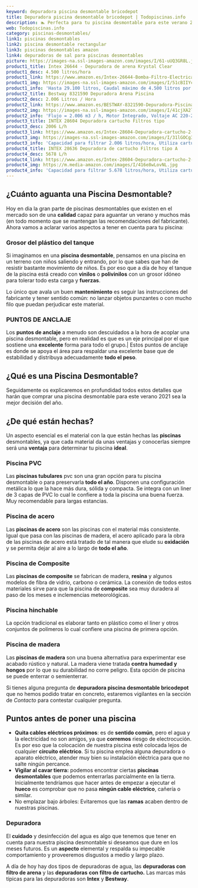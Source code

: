 ```yaml
---
keyword: depuradora piscina desmontable bricodepot
title: Depuradora piscina desmontable bricodepot | Todopiscinas.info
description: 🏊 Perfecta para tu piscina desmontable para este verano 2021. depuradora piscina desmontable bricodepot al mejor precio asegurado.
web: Todopiscinas.info
category: piscinas-desmontables/
link1: piscinas desmontables
link2: piscina desmontable rectangular
link3: piscinas desmontables amazon
link4: depuradoras de sal para piscinas desmontables
picture: https://images-na.ssl-images-amazon.com/images/I/61-uUQ3GR8L.jpg
product1_title: Intex 26644 - Depuradora de arena Krystal Clear 
product1_desc: 4.500 litros/hora
product1_link: https://www.amazon.es/Intex-26644-Bomba-Filtro-Electrica/dp/B07FBGSM8M?__mk_es_ES=%C3%85M%C3%85%C5%BD%C3%95%C3%91&crid=OJRI92VMSJ3T&dchild=1&keywords=depuradora+piscina+desmontable&qid=1615936956&sprefix=depuradora+piscina+desmpo%2Caps%2C181&sr=8-3&linkCode=ll1&tag=todopiscinas0e-21&linkId=3d085bb100a03e1c84acf33a301a7e7c&language=es_ES&ref_=as_li_ss_tl
product1_img: https://images-na.ssl-images-amazon.com/images/I/51cBIIYcVKL.jpg
product1_info: 'Hasta 29.100 litros, Caudal máximo de 4.500 litros por hora, Programador digital, 6 modos de funcionamiento'
product2_title: Bestway 8321590 Depuradora Arena Piscina
product2_desc: 2.006 Litros / Hora
product2_link: https://www.amazon.es/BESTWAY-8321590-Depuradora-Piscina-Litros/dp/B014FHCUME?__mk_es_ES=%C3%85M%C3%85%C5%BD%C3%95%C3%91&crid=OJRI92VMSJ3T&dchild=1&keywords=depuradora+piscina+desmontable&qid=1615937601&sprefix=depuradora+piscina+desmpo%2Caps%2C181&sr=8-6&linkCode=ll1&tag=todopiscinas0e-21&linkId=cc3671570eb5fce1fb741015d4fbfd50&language=es_ES&ref_=as_li_ss_tl
product2_img: https://images-na.ssl-images-amazon.com/images/I/41cjXA2lqAL.jpg
product2_info: 'Flujo = 2.006 m3 / h, Motor Integrado, Voltaje AC 220-240 V 50 Hz'
product3_title: INTEX 28604 Depuradora cartucho Filtros tipo 
product3_desc: 2006 L/h
product3_link: https://www.amazon.es/Intex-28604-Depuradora-cartucho-2-006/dp/B00G9YZMFY?__mk_es_ES=%C3%85M%C3%85%C5%BD%C3%95%C3%91&crid=OJRI92VMSJ3T&dchild=1&keywords=depuradora+piscina+desmontable&qid=1615937673&sprefix=depuradora+piscina+desmpo%2Caps%2C181&sr=8-13&linkCode=ll1&tag=todopiscinas0e-21&linkId=60cd2c831c48a30bf7eb40fcdad13eba&language=es_ES&ref_=as_li_ss_tl
product3_img: https://images-na.ssl-images-amazon.com/images/I/31lGOCg3MNL.jpg
product3_info: 'Capacidad para filtrar 2.006 litros/hora, Utiliza cartuchos de Tipo A, La potencia es de 45W, Aireación Hydro Technology'
product4_title: INTEX 28636 Depuradora de cartucho Filtros tipo A
product4_desc: 5678 L/h
product4_link: https://www.amazon.es/Intex-28604-Depuradora-cartucho-2-006/dp/B00G9YZ2Y0?__mk_es_ES=%C3%85M%C3%85%C5%BD%C3%95%C3%91&crid=OJRI92VMSJ3T&dchild=1&keywords=depuradora%2Bpiscina%2Bdesmontable&qid=1615937767&sprefix=depuradora%2Bpiscina%2Bdesmpo%2Caps%2C181&sr=8-13&th=1&linkCode=ll1&tag=todopiscinas0e-21&linkId=2803b12e8f85be27121cb12c22bd6700&language=es_ES&ref_=as_li_ss_tl
product4_img: https://m.media-amazon.com/images/I/416e8wLovNL.jpg
product4_info: 'Capacidad para filtrar 5.678 litros/hora, Utiliza cartuchos de Tipo A, Potencia de 165W'
---
```



<stats-list :link1=link1 :link2=link2 :link3=link3 :link4=link4 :category=category></stats-list>

<brand-panel :title=product1_title :desc=product1_desc :img=product1_img :link=product1_link></brand-panel>


## ¿Cuánto aguanta una Piscina Desmontable?

Hoy en dia la gran parte de piscinas desmontables que existen en el mercado son de una **calidad** capaz para aguantar un verano y muchos más (en todo momento que se mantengan las recomendaciones del fabricante). Ahora vamos a aclarar varios aspectos a tener en cuenta para tu piscina:


### Grosor del plástico del tanque

Si imaginamos en una **piscina desmontable**, pensamos en una piscina en un terreno con niños saliendo y entrando, por lo que sabes que han de resistir bastante movimiento de niños. Es por eso que a día de hoy el tanque de la piscina está creado con **vinilos** o **polivinilos** con un grosor idóneo para tolerar todo esta carga y **fuerzas**.

Lo único que avala un	 buen **mantenimiento** es seguir las instrucciones del fabricante y tener sentido común: no lanzar objetos punzantes o con mucho filo que puedan perjudicar este material.


### PUNTOS DE ANCLAJE

Los **puntos de anclaje** a menudo son descuidados a la hora de acoplar una piscina desmontable, pero en realidad es que es un eje principal por el que sostiene una **excelente** forma para todo el grupo.| Estos puntos de anclaje es donde se apoya el área para respaldar una excelente base que de estabilidad y distribuya adecuadamente **todo el peso**.
## ¿Qué es una Piscina Desmontable?



Seguidamente os explicaremos en profundidad todos estos detalles que harán que comprar una piscina desmontable para este verano 2021 sea la mejor decisión del año.


## ¿De qué  están hechas?

Un aspecto esencial es el material con la que están hechas las **piscinas** desmontables, ya que cada material da unas ventajas y conocerlas siempre será una **ventaja** para determinar tu piscina **ideal**.


### Piscina  PVC

Las **piscinas tubulares** pvc son una gran opción para tu piscina desmontable o para preservarla **todo el año**. Disponen una configuración metálica lo que la hace más dura, sólida y compacta. Se integra con un liner de 3 capas de PVC lo cual le confiere a toda la piscina una buena fuerza. Muy recomendable para largas estancias.


### Piscina de acero

Las **piscinas de acero** son las piscinas con el material más consistente. Igual que pasa con las piscinas de madera, el acero aplicado para la obra de las piscinas de acero está tratado de tal manera que elude su **oxidación** y se permita dejar al aire a lo largo de **todo el año**.


### Piscina de Composite

Las **piscinas de composite** se fabrican de madera, **resina** y algunos modelos de fibra de vidrio, carbono o cerámica. La conexión de todos estos materiales sirve para que la piscina de **composite** sea muy duradera al paso de los meses e inclemencias meteorológicas.


### Piscina hinchable

 La opción tradicional es elaborar tanto en plástico como el liner y otros conjuntos de polímeros lo cual confiere una piscina de primera opción.


### Piscina de madera

Las **piscinas de madera** son una buena alternativa para experimentar ese acabado rústico y natural. La madera viene tratada **contra humedad y hongos** por lo que su durabilidad no corre peligro. Esta opción de piscina se puede enterrar o semienterrar.

Si tienes alguna pregunta de **depuradora piscina desmontable bricodepot** que no hemos podido tratar en concreto, estaremos vigilantes en la sección de _Contacto_ para contestar cualquier pregunta.


## Puntos antes de poner una piscina



*   **Quita cables eléctricos próximos**: es de **sentido común**, pero el agua y la electricidad no son amigos, ya que **corremos** riesgo de electrocución. Es por eso que la colocación de nuestra piscina esté colocada lejos de cualquier **circuito eléctrico**. Si tu piscina emplea alguna depuradora o aparato eléctrico, atender muy bien su instalación eléctrica para que no salte ningún percance.
*   **Vigilar al cavar tierra:** podemos encontrar ciertas **piscinas desmontables** que podemos enterrarlas parcialmente en la tierra. Inicialmente tendríamos que hacer antes de empezar a ejecutar el **hueco** es comprobar que no pasa **ningún cable eléctrico**, cañería o similar.
*   No emplazar bajo árboles: Evitaremos que las **ramas** acaben dentro de nuestras piscinas.

<external-banner></external-banner>



### Depuradora

El **cuidado** y desinfección del agua es algo que tenemos que tener en cuenta para nuestra piscina desmontable si deseamos que dure en los meses futuros. Es un **aspecto** elemental y respalda su impecable comportamiento y proveeremos disgustos a medio y largo plazo.

A día de hoy hay dos tipos de depuradoras de agua, las **depuradoras con filtro de arena** y  las **depuradoras** **con filtro de cartucho.** Las marcas más típicas para las depuradoras son **Intex** y **Bestway**.